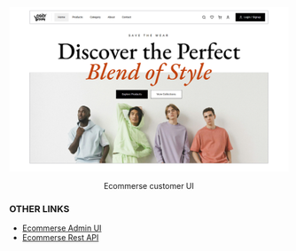 ![Cover](/public/preview/cover.png)

<p style="text-align: center;">Ecommerse customer UI</p>

### OTHER LINKS

- [Ecommerse Admin UI](https://github.com/SujoyKrHaldar/Ecommerse-Admin-UI)
- [Ecommerse Rest API](https://github.com/SujoyKrHaldar/Ecommerse-Rest-API)
